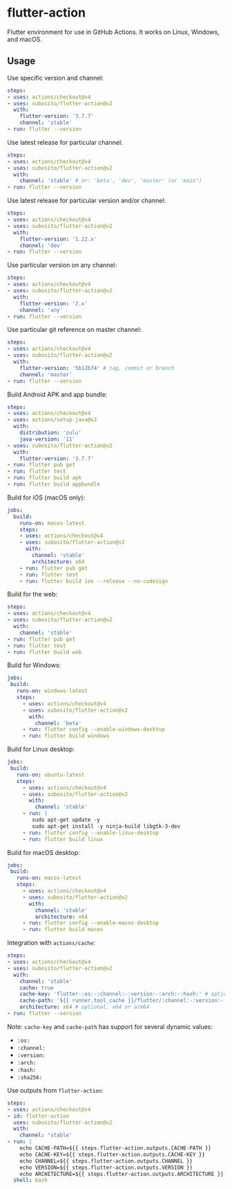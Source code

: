 # flutter-action

Flutter environment for use in GitHub Actions. It works on Linux, Windows, and macOS.

## Usage

Use specific version and channel:

```yaml
steps:
- uses: actions/checkout@v4
- uses: subosito/flutter-action@v2
  with:
    flutter-version: '3.7.7'
    channel: 'stable'
- run: flutter --version
```

Use latest release for particular channel:

```yaml
steps:
- uses: actions/checkout@v4
- uses: subosito/flutter-action@v2
  with:
    channel: 'stable' # or: 'beta', 'dev', 'master' (or 'main')
- run: flutter --version
```

Use latest release for particular version and/or channel:

```yaml
steps:
- uses: actions/checkout@v4
- uses: subosito/flutter-action@v2
  with:
    flutter-version: '1.22.x'
    channel: 'dev'
- run: flutter --version
```

Use particular version on any channel:

```yaml
steps:
- uses: actions/checkout@v4
- uses: subosito/flutter-action@v2
  with:
    flutter-version: '2.x'
    channel: 'any'
- run: flutter --version
```

Use particular git reference on master channel:

```yaml
steps:
- uses: actions/checkout@v4
- uses: subosito/flutter-action@v2
  with:
    flutter-version: '5b12b74' # tag, commit or branch
    channel: 'master'
- run: flutter --version
```

Build Android APK and app bundle:

```yaml
steps:
- uses: actions/checkout@v4
- uses: actions/setup-java@v2
  with:
    distribution: 'zulu'
    java-version: '11'
- uses: subosito/flutter-action@v2
  with:
    flutter-version: '3.7.7'
- run: flutter pub get
- run: flutter test
- run: flutter build apk
- run: flutter build appbundle
```

Build for iOS (macOS only):

```yaml
jobs:
  build:
    runs-on: macos-latest
    steps:
    - uses: actions/checkout@v4
    - uses: subosito/flutter-action@v2
      with:
        channel: 'stable'
        architecture: x64
    - run: flutter pub get
    - run: flutter test
    - run: flutter build ios --release --no-codesign
```

Build for the web:

```yaml
steps:
- uses: actions/checkout@v4
- uses: subosito/flutter-action@v2
  with:
    channel: 'stable'
- run: flutter pub get
- run: flutter test
- run: flutter build web
```

Build for Windows:

```yaml
jobs:
 build:
   runs-on: windows-latest
   steps:
     - uses: actions/checkout@v4
     - uses: subosito/flutter-action@v2
       with:
         channel: 'beta'
     - run: flutter config --enable-windows-desktop
     - run: flutter build windows
```

Build for Linux desktop:

```yaml
jobs:
 build:
   runs-on: ubuntu-latest
   steps:
     - uses: actions/checkout@v4
     - uses: subosito/flutter-action@v2
       with:
         channel: 'stable'
     - run: |
        sudo apt-get update -y
        sudo apt-get install -y ninja-build libgtk-3-dev
     - run: flutter config --enable-linux-desktop
     - run: flutter build linux
```

Build for macOS desktop:

```yaml
jobs:
 build:
   runs-on: macos-latest
   steps:
     - uses: actions/checkout@v4
     - uses: subosito/flutter-action@v2
       with:
         channel: 'stable'
         architecture: x64
     - run: flutter config --enable-macos-desktop
     - run: flutter build macos
```

Integration with `actions/cache`:

```yaml
steps:
- uses: actions/checkout@v4
- uses: subosito/flutter-action@v2
  with:
    channel: 'stable'
    cache: true
    cache-key: 'flutter-:os:-:channel:-:version:-:arch:-:hash:' # optional, change this to force refresh cache
    cache-path: '${{ runner.tool_cache }}/flutter/:channel:-:version:-:arch:' # optional, change this to specify the cache path
    architecture: x64 # optional, x64 or arm64
- run: flutter --version
```

Note: `cache-key` and `cache-path` has support for several dynamic values:

- `:os:`
- `:channel:`
- `:version:`
- `:arch:`
- `:hash:`
- `:sha256:`

Use outputs from `flutter-action`:

```yaml
steps:
- uses: actions/checkout@v4
- id: flutter-action
  uses: subosito/flutter-action@v2
  with:
    channel: 'stable'
- run: |
    echo CACHE-PATH=${{ steps.flutter-action.outputs.CACHE-PATH }}
    echo CACHE-KEY=${{ steps.flutter-action.outputs.CACHE-KEY }}
    echo CHANNEL=${{ steps.flutter-action.outputs.CHANNEL }}
    echo VERSION=${{ steps.flutter-action.outputs.VERSION }}
    echo ARCHITECTURE=${{ steps.flutter-action.outputs.ARCHITECTURE }}
  shell: bash
```
